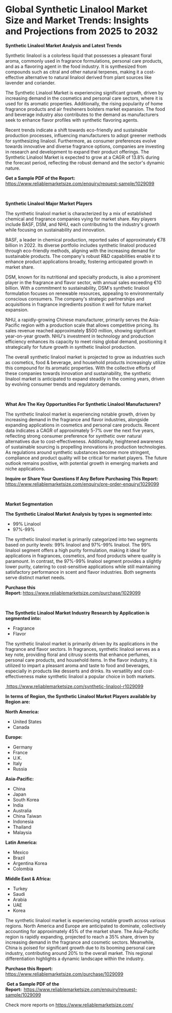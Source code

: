 <p><h1>Global Synthetic Linalool Market Size and Market Trends: Insights and Projections from 2025 to 2032</h1></p><p><strong>Synthetic Linalool Market Analysis and Latest Trends</strong></p>
<p><p>Synthetic linalool is a colorless liquid that possesses a pleasant floral aroma, commonly used in fragrance formulations, personal care products, and as a flavoring agent in the food industry. It is synthesized from compounds such as citral and other natural terpenes, making it a cost-effective alternative to natural linalool derived from plant sources like lavender and coriander.</p><p>The Synthetic Linalool Market is experiencing significant growth, driven by increasing demand in the cosmetics and personal care sectors, where it is used for its aromatic properties. Additionally, the rising popularity of home fragrance products and air fresheners bolsters market expansion. The food and beverage industry also contributes to the demand as manufacturers seek to enhance flavor profiles with synthetic flavoring agents.</p><p>Recent trends indicate a shift towards eco-friendly and sustainable production processes, influencing manufacturers to adopt greener methods for synthesizing linalool. Furthermore, as consumer preferences evolve towards innovative and diverse fragrance options, companies are investing in research and development to expand their product offerings. The Synthetic Linalool Market is expected to grow at a CAGR of 13.8% during the forecast period, reflecting the robust demand and the sector's dynamic nature.</p></p>
<p><strong>Get a Sample PDF of the Report:&nbsp;</strong> <a href="https://www.reliablemarketsize.com/enquiry/request-sample/1029099?utm_campaign=3298&utm_medium=2&utm_source=Github&utm_content=ia&utm_term=21032025&utm_id=synthetic-linalool">https://www.reliablemarketsize.com/enquiry/request-sample/1029099</a></p>
<p>&nbsp;</p>
<p><strong>Synthetic Linalool Major Market Players</strong></p>
<p><p>The synthetic linalool market is characterized by a mix of established chemical and fragrance companies vying for market share. Key players include BASF, DSM, and NHU, each contributing to the industry's growth while focusing on sustainability and innovation.</p><p>BASF, a leader in chemical production, reported sales of approximately €78 billion in 2022. Its diverse portfolio includes synthetic linalool produced through eco-friendly methods, aligning with the increasing demand for sustainable products. The company's robust R&D capabilities enable it to enhance product applications broadly, fostering anticipated growth in market share.</p><p>DSM, known for its nutritional and specialty products, is also a prominent player in the fragrance and flavor sector, with annual sales exceeding €10 billion. With a commitment to sustainability, DSM's synthetic linalool formulation focuses on renewable resources, appealing to environmentally conscious consumers. The company's strategic partnerships and acquisitions in fragrance ingredients position it well for future market expansion.</p><p>NHU, a rapidly-growing Chinese manufacturer, primarily serves the Asia-Pacific region with a production scale that allows competitive pricing. Its sales revenue reached approximately $500 million, showing significant year-on-year growth. NHU's investment in technology and production efficiency enhances its capacity to meet rising global demand, positioning it strategically for future growth in synthetic linalool production.</p><p>The overall synthetic linalool market is projected to grow as industries such as cosmetics, food & beverage, and household products increasingly utilize this compound for its aromatic properties. With the collective efforts of these companies towards innovation and sustainability, the synthetic linalool market is anticipated to expand steadily in the coming years, driven by evolving consumer trends and regulatory demands.</p></p>
<p>&nbsp;</p>
<p><strong>What Are The Key Opportunities For Synthetic Linalool Manufacturers?</strong></p>
<p><p>The synthetic linalool market is experiencing notable growth, driven by increasing demand in the fragrance and flavor industries, alongside expanding applications in cosmetics and personal care products. Recent data indicates a CAGR of approximately 5-7% over the next five years, reflecting strong consumer preference for synthetic over natural alternatives due to cost-effectiveness. Additionally, heightened awareness of sustainable sourcing is propelling innovations in production technologies. As regulations around synthetic substances become more stringent, compliance and product quality will be critical for market players. The future outlook remains positive, with potential growth in emerging markets and niche applications.</p></p>
<p><strong>Inquire or Share Your Questions If Any Before Purchasing This Report:</strong> <a href="https://www.reliablemarketsize.com/enquiry/pre-order-enquiry/1029099?utm_campaign=3298&utm_medium=2&utm_source=Github&utm_content=ia&utm_term=21032025&utm_id=synthetic-linalool">https://www.reliablemarketsize.com/enquiry/pre-order-enquiry/1029099</a></p>
<p>&nbsp;</p>
<p><strong>Market Segmentation</strong></p>
<p><strong>The Synthetic Linalool Market Analysis by types is segmented into:</strong></p>
<p><ul><li>99% Linalool</li><li>97%-99%</li></ul></p>
<p><p>The synthetic linalool market is primarily categorized into two segments based on purity levels: 99% linalool and 97%-99% linalool. The 99% linalool segment offers a high purity formulation, making it ideal for applications in fragrances, cosmetics, and food products where quality is paramount. In contrast, the 97%-99% linalool segment provides a slightly lower purity, catering to cost-sensitive applications while still maintaining satisfactory performance in scent and flavor industries. Both segments serve distinct market needs.</p></p>
<p><strong>Purchase this Report:&nbsp;</strong><a href="https://www.reliablemarketsize.com/purchase/1029099?utm_campaign=3298&utm_medium=2&utm_source=Github&utm_content=ia&utm_term=21032025&utm_id=synthetic-linalool">https://www.reliablemarketsize.com/purchase/1029099</a></p>
<p>&nbsp;</p>
<p><strong>The Synthetic Linalool Market Industry Research by Application is segmented into:</strong></p>
<p><ul><li>Fragrance</li><li>Flavor</li></ul></p>
<p><p>The synthetic linalool market is primarily driven by its applications in the fragrance and flavor sectors. In fragrances, synthetic linalool serves as a key note, providing floral and citrusy scents that enhance perfumes, personal care products, and household items. In the flavor industry, it is utilized to impart a pleasant aroma and taste to food and beverages, especially in products like desserts and drinks. Its versatility and cost-effectiveness make synthetic linalool a popular choice in both markets.</p></p>
<p><a href="https://www.reliablemarketsize.com/synthetic-linalool-r1029099?utm_campaign=3298&utm_medium=2&utm_source=Github&utm_content=ia&utm_term=21032025&utm_id=synthetic-linalool">&nbsp;https://www.reliablemarketsize.com/synthetic-linalool-r1029099</a></p>
<p><strong>In terms of Region, the Synthetic Linalool Market Players available by Region are:</strong></p>
<p>
    <p> <strong> North America: </strong>
        <ul>
            <li>United States</li>
            <li>Canada</li>
        </ul>
        </p> 
    <p> <strong> Europe: </strong>
        <ul>
            <li>Germany</li>
            <li>France</li>
            <li>U.K.</li>
            <li>Italy</li>
            <li>Russia</li>
        </ul>
        </p> 
    <p> <strong> Asia-Pacific: </strong>
        <ul>
            <li>China</li>
            <li>Japan</li>
            <li>South Korea</li>
            <li>India</li>
            <li>Australia</li>
            <li>China Taiwan</li>
            <li>Indonesia</li>
            <li>Thailand</li>
            <li>Malaysia</li>
        </ul>
        </p> 
    <p> <strong> Latin America: </strong>
        <ul>
            <li>Mexico</li>
            <li>Brazil</li>
            <li>Argentina Korea</li>
            <li>Colombia</li>
        </ul>
        </p> 
    <p> <strong> Middle East & Africa: </strong>
        <ul>
            <li>Turkey</li>
            <li>Saudi</li>
            <li>Arabia</li>
            <li>UAE</li>
            <li>Korea</li>
        </ul>
    </p>
    </p>
<p><p>The synthetic linalool market is experiencing notable growth across various regions. North America and Europe are anticipated to dominate, collectively accounting for approximately 45% of the market share. The Asia-Pacific region is rapidly expanding, projected to reach a 35% share, driven by increasing demand in the fragrance and cosmetic sectors. Meanwhile, China is poised for significant growth due to its booming personal care industry, contributing around 20% to the overall market. This regional differentiation highlights a dynamic landscape within the industry.</p></p>
<p><strong>Purchase this Report: </strong><a href="https://www.reliablemarketsize.com/purchase/1029099?utm_campaign=3298&utm_medium=2&utm_source=Github&utm_content=ia&utm_term=21032025&utm_id=synthetic-linalool">https://www.reliablemarketsize.com/purchase/1029099</a></p>
<p>&nbsp;<strong>Get a Sample PDF of the Report:&nbsp;&nbsp;</strong><a href="https://www.reliablemarketsize.com/enquiry/request-sample/1029099?utm_campaign=3298&utm_medium=2&utm_source=Github&utm_content=ia&utm_term=21032025&utm_id=synthetic-linalool">https://www.reliablemarketsize.com/enquiry/request-sample/1029099</a></p>
<p><strong></strong></p>
<p>Check more reports on <a href="https://www.reliablemarketsize.com/?utm_campaign=3298&utm_medium=2&utm_source=Github&utm_content=ia&utm_term=21032025&utm_id=synthetic-linalool">https://www.reliablemarketsize.com/</a></p>